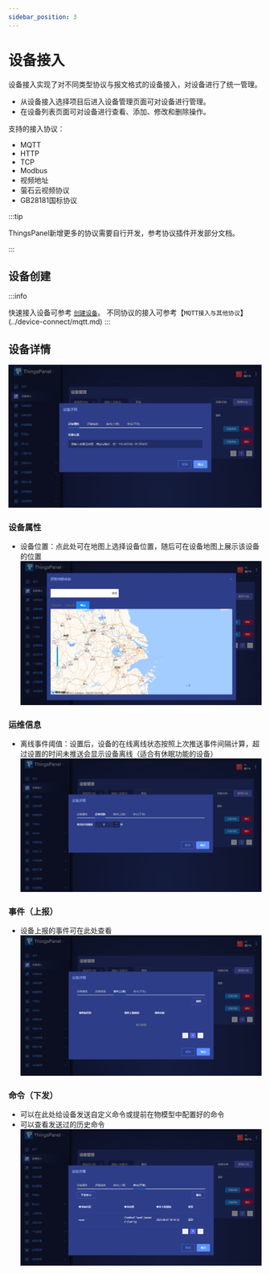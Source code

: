 ```yaml
---
sidebar_position: 3
---
```


# 设备接入

设备接入实现了对不同类型协议与报文格式的设备接入，对设备进行了统一管理。

* 从设备接入选择项目后进入设备管理页面可对设备进行管理。
* 在设备列表页面可对设备进行查看、添加、修改和删除操作。

支持的接入协议：
- MQTT
- HTTP
- TCP
- Modbus
- 视频地址
- 萤石云视频协议
- GB28181国标协议

:::tip

ThingsPanel新增更多的协议需要自行开发，参考协议插件开发部分文档。

:::

## 设备创建

:::info

快速接入设备可参考 [`创建设备`](../quick_start/quick_start.md)。
不同协议的接入可参考【`MQTT接入与其他协议`】(../device-connect/mqtt.md)
:::

## 设备详情

![img.png](images/Device-access01.png)

### 设备属性
- 设备位置：点此处可在地图上选择设备位置，随后可在设备地图上展示该设备的位置
![img.png](images/Device-access02.png)
### 运维信息
- 离线事件阈值：设置后，设备的在线离线状态按照上次推送事件间隔计算，超过设置的时间未推送会显示设备离线（适合有休眠功能的设备）
![img.png](images/Device-access03.png)
### 事件（上报）
- 设备上报的事件可在此处查看
![img.png](images/Device-access04.png)
### 命令（下发）
- 可以在此处给设备发送自定义命令或提前在物模型中配置好的命令
- 可以查看发送过的历史命令
![img.png](images/Device-access05.png)
